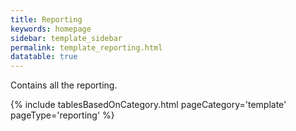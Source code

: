```yaml
---
title: Reporting
keywords: homepage
sidebar: template_sidebar
permalink: template_reporting.html
datatable: true 
---
```


Contains all the reporting.

{% include tablesBasedOnCategory.html pageCategory='template' pageType='reporting' %} 

